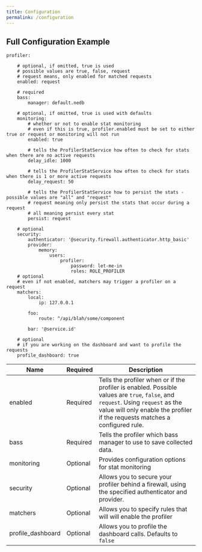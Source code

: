 ```yaml
---
title: Configuration
permalink: /configuration
---
```


## Full Configuration Example

```
profiler:
    
    # optional, if omitted, true is used
    # possible values are true, false, request
    # request means, only enabled for matched requests
    enabled: request
    
    # required
    bass:
        manager: default.nedb
    
    # optional, if omitted, true is used with defaults
    monitoring:
        # whether or not to enable stat monitoring
        # even if this is true, profiler.enabled must be set to either true or request or monitoring will not run 
        enabled: true
        
        # tells the ProfilerStatService how often to check for stats when there are no active requests
        delay_idle: 1000
        
        # tells the ProfilerStatService how often to check for stats when there is 1 or more active requests 
        delay_request: 50
        
        # tells the ProfilerStatService how to persist the stats - possible values are "all" and "request"  
        # request meaning only persist the stats that occur during a request
        # all meaning persist every stat
        persist: request
    
    # optional
    security:
        authenticator: '@security.firewall.authenticator.http_basic'
        provider:
            memory:
                users:
                    profiler:
                        password: let-me-in
                        roles: ROLE_PROFILER
    # optional
    # even if not enabled, matchers may trigger a profiler on a request
    matchers:
        local:
            ip: 127.0.0.1
        
        foo:
            route: ^/api/blah/some/component
        
        bar: '@service.id'
    
    # optional
    # if you are working on the dashboard and want to profile the requests
    profile_dashboard: true
```

Name | Required | Description
--- | --- | --- 
enabled | Required | Tells the profiler when or if the profiler is enabled.  Possible values are `true`, `false`, and `request`.  Using `request` as the value will only enable the profiler if the requests matches a configured rule.
bass | Required | Tells the profiler which bass manager to use to save collected data.
monitoring | Optional | Provides configuration options for stat monitoring
security | Optional | Allows you to secure your profiler behind a firewall, using the specified authenticator and provider.
matchers | Optional | Allows you to specify rules that will will enable the profiler
profile_dashboard | Optional | Allows you to profile the dashboard calls. Defaults to `false`